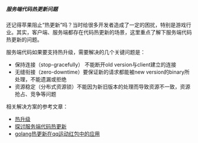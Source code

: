 ##### 服务端代码热更新问题

还记得苹果阻止“热更新”吗？当时给很多开发者造成了一定的困扰，特别是游戏行业。其实，客户端、服务端都存在代码热更新的场景，这里重点了解下服务端代码热更新的问题。

服务端代码如果要支持热升级，需要解决的几个关键问题是：

- 保持连接（stop-gracefully） 不能断开old version与client建立的连接
- 无缝衔接（zero-downtime）要保证新的请求都能被new version的binary所处理，不能遗漏或拒绝
- 资源稳定（分布式资源锁）不能因为新旧版本的处理而导致资源不一致，资源抢占、竞争等问题

相关解决方案的参考文章：

- [热升级](https://wrfly.kfd.me/posts/热升级)
- [探讨服务端代码热更新](http://xiaorui.cc/2018/01/21/探讨tcp服务端代码热更新的问题上)
- [golang热更新在qq运动红包中的应用](http://km.oa.com/articles/show/351579)
